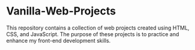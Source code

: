 # Vanilla-Web-Projects
This repository contains a collection of web projects created using HTML, CSS, and JavaScript. The purpose of these projects is to practice and enhance my front-end development skills.
